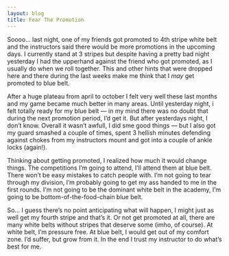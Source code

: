 ```yaml
---
layout: blog
title: Fear The Promotion
---
```

Soooo… last night, one of my friends got promoted to 4th stripe white belt and the instructors said there would be more promotions in the upcoming days. I currently stand at 3 stripes but despite having a pretty bad night yesterday I had the upperhand against the friend who got promoted, as I usually do when we roll together. This and other hints that were dropped here and there during the last weeks make me think that I *may* get promoted to blue belt.

After a huge plateau from april to october I felt very well these last months and my game became much better in many areas. Until yesterday night, i felt totally ready for my blue belt — in my mind there was no doubt that during the next promotion period, I’d get it. But after yesterdays night, I don’t know. Overall it wasn’t awfull, I did sme good things — but I also got my guard smashed a couple of times, spent 3 hellish minutes defending against chokes from my instructors mount and got into a couple of ankle locks (again!).

Thinking about getting promoted, I realized how much it would change things. The competitions I’m going to attend, I’ll attend them at blue belt. There won’t be easy mistakes to catch people with. I’m not going to tear through my division, I’m probably going to get my ass handed to me in the first rounds. I'm not going to be the dominant white belt in the academy, I’m going to be bottom-of-the-food-chain blue belt.

So… I guess there’s no point anticipating what will happen, I might just as well get my fourth stripe and that’s it. Or not get promoted at all, there are many white belts without stripes that deserve some (imho, of course). At white belt, I’m pressure free. At blue belt, I would get out of my comfort zone. I’d suffer, but grow from it. In the end I trust my instructor to do what’s best for me.